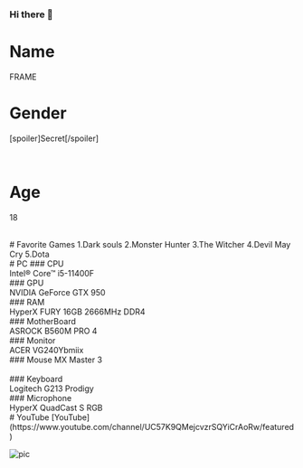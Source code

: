 ### Hi there 👋
# Name
FRAME 
<br>
# Gender
[spoiler]Secret[/spoiler]

<br>

# Age
18

<br>
# Favorite Games
1.Dark souls
2.Monster Hunter
3.The Witcher
4.Devil May Cry
5.Dota

<br>
# PC
### CPU  <br>
 Intel® Core™ i5-11400F
 <br>
### GPU  <br>
NVIDIA GeForce GTX 950
<br>
### RAM  <br>
HyperX FURY 16GB 2666MHz DDR4
<br>
### MotherBoard    <br>
ASROCK B560M PRO 4
<br>
### Monitor   <br>
ACER VG240Ybmiix
<br>
### Mouse   MX Master 3  <br>
<br>
### Keyboard <br>
Logitech G213 Prodigy
<br>
### Microphone  <br>
HyperX QuadCast S RGB
<br>
# YouTube
[YouTube](https://www.youtube.com/channel/UC57K9QMejcvzrSQYiCrAoRw/featured) <br>

![pic](https://github.com/frame5482/frame5482/blob/main/Port%20%E0%B8%A3%E0%B8%B9%E0%B8%9B.png)

<!--
**frame5482/frame5482** is a ✨ _special_ ✨ repository because its `README.md` (this file) appears on your GitHub profile.
#


Here are some ideas to get you started:

- 🔭 I’m currently working on ...
- 🌱 I’m currently learning ...
- 👯 I’m looking to collaborate on ...
- 🤔 I’m looking for help with ...
- 💬 Ask me about ...
- 📫 How to reach me: ...
- 😄 Pronouns: ...
- ⚡ Fun fact: ...
-->
